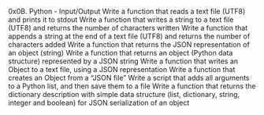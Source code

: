 0x0B. Python - Input/Output
Write a function that reads a text file (UTF8) and prints it to stdout
Write a function that writes a string to a text file (UTF8) and returns the number of characters written
Write a function that appends a string at the end of a text file (UTF8) and returns the number of characters added
Write a function that returns the JSON representation of an object (string)
Write a function that returns an object (Python data structure) represented by a JSON string
Write a function that writes an Object to a text file, using a JSON representation
Write a function that creates an Object from a “JSON file”
Write a script that adds all arguments to a Python list, and then save them to a file
Write a function that returns the dictionary description with simple data structure (list, dictionary, string, integer and boolean) for JSON serialization of an object
